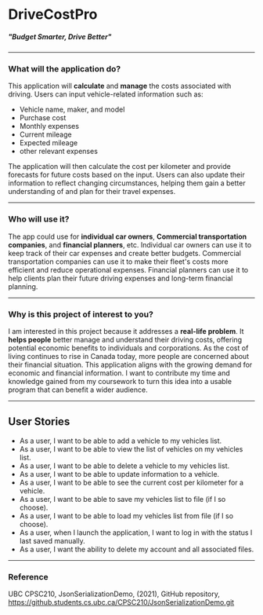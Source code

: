 # DriveCostPro
#####  *"Budget Smarter, Drive Better"*
___
### What will the application do?
This application will **calculate** and **manage** the costs associated with driving. 
Users can input vehicle-related information such as:
- Vehicle name, maker, and model
- Purchase cost
- Monthly expenses
- Current mileage
- Expected mileage
- other relevant expenses


The application will then calculate the cost per kilometer 
and provide forecasts for future costs based on the input. Users can also update 
their information to reflect changing circumstances, helping them gain a better 
understanding of and plan for their travel expenses.

___
### Who will use it?
The app could use for **individual car owners**, **Commercial transportation companies**, 
and **financial planners**, etc. Individual car owners can use it to 
keep track of their car expenses and create better budgets. 
Commercial transportation companies can use it to make their fleet's costs more 
efficient and reduce operational expenses. 
Financial planners can use it to help clients plan their future driving expenses and 
long-term financial planning.
___
### Why is this project of interest to you?
I am interested in this project because it addresses a **real-life problem**. 
It **helps people** better manage and understand their driving costs, offering potential
economic benefits to individuals and corporations. As the cost of living continues 
to rise in Canada today, more people are concerned about their financial situation. 
This application aligns with the growing demand for economic and financial information. 
I want to contribute my time and knowledge gained from my coursework to turn this 
idea into a usable program that can benefit a wider audience.
___
## User Stories
- As a user, I want to be able to add a vehicle to my vehicles list.
- As a user, I want to be able to view the list of vehicles on my vehicles list.
- As a user, I want to be able to delete a vehicle to my vehicles list.
- As a user, I want to be able to update information to a vehicle.
- As a user, I want to be able to see the current cost per kilometer for a vehicle.
- As a user, I want to be able to save my vehicles list to file (if I so choose).
- As a user, I want to be able to load my vehicles list from file (if I so choose).
- As a user, when I launch the application, I want to log in with the status I last saved manually.
- As a user, I want the ability to delete my account and all associated files.


---
### Reference
UBC CPSC210, JsonSerializationDemo, (2021), GitHub repository, https://github.students.cs.ubc.ca/CPSC210/JsonSerializationDemo.git